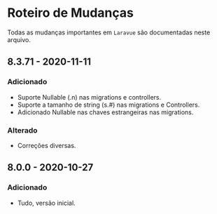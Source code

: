 # Roteiro de Mudanças

Todas as mudanças importantes  em `Laravue` são documentadas neste arquivo.

## 8.3.71 - 2020-11-11
### Adicionado
- Suporte Nullable (.n) nas migrations e controllers.
- Suporte a tamanho de string (s.#) nas migrations e Controllers.
- Adicionado Nullable nas chaves estrangeiras nas migrations.
### Alterado
- Correções diversas.

## 8.0.0 - 2020-10-27
### Adicionado
- Tudo, versão inicial.
